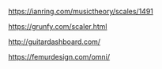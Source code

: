  
https://ianring.com/musictheory/scales/1491

https://grunfy.com/scaler.html

http://guitardashboard.com/

https://femurdesign.com/omni/
